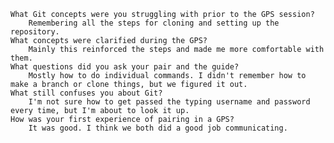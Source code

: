 
    What Git concepts were you struggling with prior to the GPS session?
        Remembering all the steps for cloning and setting up the repository.
    What concepts were clarified during the GPS?
        Mainly this reinforced the steps and made me more comfortable with them.
    What questions did you ask your pair and the guide?
        Mostly how to do individual commands. I didn't remember how to make a branch or clone things, but we figured it out.
    What still confuses you about Git?
        I'm not sure how to get passed the typing username and password every time, but I'm about to look it up.
    How was your first experience of pairing in a GPS?
        It was good. I think we both did a good job communicating.
